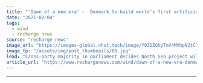 ```yaml
---
title: "'Dawn of a new era' -  Denmark to build world's first artificial energy island in North Sea"
date: "2021-02-04"
tags: 
  - wind
  - recharge news
source: "recharge news"
image_url: "https://images-global.nhst.tech/image/Y0ZSZGhyTnV4MVhpN2tCT0NJMWpSZDNrNE1YWEREUThTM0VzZDZ0Ym41Yz0=/nhst/binary/e9ac06876092b6e79f6d64b2636822f5"
image_fp: "/assets/img/post_thumbnails/88.jpg"
lead: "Cross-party majority in parliament decides North Sea project will be built in a public-private partnership with nation holding majority-stake"
article_url: "https://www.rechargenews.com/wind/dawn-of-a-new-era-denmark-to-build-worlds-first-artificial-energy-island-in-north-sea/2-1-957565"
---
```


---

